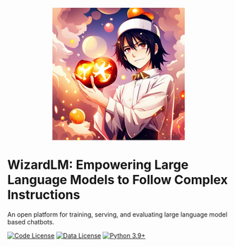 
<p align="center" width="100%">
<a ><img src="imgs/WizardLM.png" alt="WizardLM" style="width: 50%; min-width: 300px; display: block; margin: auto;"></a>
</p>

# WizardLM: Empowering Large Language Models to Follow Complex Instructions
An open platform for training, serving, and evaluating large language model based chatbots.

[![Code License](https://img.shields.io/badge/Code%20License-Apache_2.0-green.svg)](https://github.com/tatsu-lab/stanford_alpaca/blob/main/LICENSE)
[![Data License](https://img.shields.io/badge/Data%20License-CC%20By%20NC%204.0-red.svg)](https://github.com/tatsu-lab/stanford_alpaca/blob/main/DATA_LICENSE)
[![Python 3.9+](https://img.shields.io/badge/python-3.9+-blue.svg)](https://www.python.org/downloads/release/python-390/)
